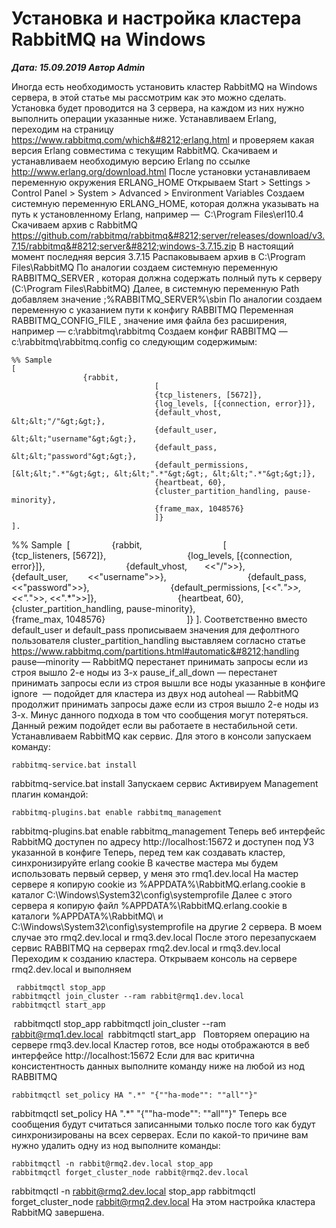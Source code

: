 # Установка и настройка кластера RabbitMQ на Windows                	  
***Дата: 15.09.2019 Автор Admin***

Иногда есть необходимость установить кластер RabbitMQ на Windows сервера, в этой статье мы рассмотрим как это можно сделать.
Установка будет проводится на 3 сервера, на каждом из них нужно выполнить операции указанные ниже.
Устанавливаем Erlang, переходим на страницу https://www.rabbitmq.com/which&#8212;erlang.html и проверяем какая версия Erlang совместима с текущим RabbitMQ.
Скачиваем и устанавливаем необходимую версию Erlang по ссылке http://www.erlang.org/download.html
После установки устанавливаем переменную окружения ERLANG_HOME
Открываем Start &gt; Settings &gt; Control Panel &gt; System &gt; Advanced &gt; Environment Variables
Создаем системную переменную ERLANG_HOME, которая должна указывать на путь к установленному Erlang, например &#8212;  C:\Program Files\erl10.4
Скачиваем архив с RabbitMQ https://github.com/rabbitmq/rabbitmq&#8212;server/releases/download/v3.7.15/rabbitmq&#8212;server&#8212;windows-3.7.15.zip
В настоящий момент последняя версия 3.7.15
Распаковываем архив в C:\Program Files\RabbitMQ
По аналогии создаем системную переменную  RABBITMQ_SERVER , которая должна содержать полный путь к серверу (C:\Program Files\RabbitMQ)
Далее, в системную переменную Path добавляем значение ;%RABBITMQ_SERVER%\sbin
По аналогии создаем переменную с указанием пути к конфигу RABBITMQ
Переменная RABBITMQ_CONFIG_FILE , значение имя файла без расширения, например &#8212; c:\rabbitmq\rabbitmq
Создаем конфиг RABBITMQ &#8212; c:\rabbitmq\rabbitmq.config со следующим содержимым:
 
```
%% Sample
[
                {rabbit,
                                [
                                {tcp_listeners, [5672]},
                                {log_levels, [{connection, error}]},
                                {default_vhost,       &lt;&lt;"/"&gt;&gt;},
                                {default_user,        &lt;&lt;"username"&gt;&gt;},
                                {default_pass,        &lt;&lt;"password"&gt;&gt;},
                                {default_permissions, [&lt;&lt;".*"&gt;&gt;, &lt;&lt;".*"&gt;&gt;, &lt;&lt;".*"&gt;&gt;]},
                                {heartbeat, 60},
                                {cluster_partition_handling, pause-minority},
                                {frame_max, 1048576}
                                ]}
].
```
%% Sample&nbsp;&nbsp;[&nbsp;                {rabbit,&nbsp;                                [&nbsp;                                {tcp_listeners, [5672]},&nbsp;                                {log_levels, [{connection, error}]},&nbsp;                                {default_vhost,       &lt;&lt;"/"&gt;&gt;},&nbsp;                                {default_user,        &lt;&lt;"username"&gt;&gt;},&nbsp;                                {default_pass,        &lt;&lt;"password"&gt;&gt;},&nbsp;                                {default_permissions, [&lt;&lt;".*"&gt;&gt;, &lt;&lt;".*"&gt;&gt;, &lt;&lt;".*"&gt;&gt;]},&nbsp;                                {heartbeat, 60},&nbsp;                                {cluster_partition_handling, pause-minority},&nbsp;                                {frame_max, 1048576}&nbsp;                                ]}&nbsp;].
Соответственно вместо default_user и default_pass прописываем значения для дефолтного пользователя
cluster_partition_handling выставляем согласно статье https://www.rabbitmq.com/partitions.html#automatic&#8212;handling
pause&#8212;minority &#8212;  RabbitMQ перестанет принимать запросы если из строя вышло 2-е ноды из 3-х
pause_if_all_down &#8212; перестанет принимать запросы если из строя вышли все ноды указанные в конфиге 
ignore  &#8212; подойдет для кластера из двух нод
autoheal &#8212; RabbitMQ продолжит принимать запросы даже если из строя вышло 2-е ноды из 3-х. Минус данного подхода в том что сообщения могут потеряться. Данный режим подойдет если вы работаете в нестабильной сети.
 
Устанавливаем RabbitMQ как сервис. 
Для этого в консоли запускаем команду:
```
rabbitmq-service.bat install
```
rabbitmq-service.bat install
Запускаем сервис
Активируем Management плагин командой:
```
rabbitmq-plugins.bat enable rabbitmq_management
```
rabbitmq-plugins.bat enable rabbitmq_management
Теперь веб интерфейс RabbitMQ доступен по адресу http://localhost:15672 и доступен под УЗ указанной в конфиге
Теперь, перед тем как создавать кластер, синхронизируйте erlang cookie
В качестве мастера мы будем использовать первый сервер, у меня это rmq1.dev.local
На мастер сервере я копирую cookie из %APPDATA%\RabbitMQ\.erlang.cookie в каталог C:\Windows\System32\config\systemprofile
Далее с этого сервера я копирую файл %APPDATA%\RabbitMQ\.erlang.cookie в каталоги %APPDATA%\RabbitMQ\ и C:\Windows\System32\config\systemprofile на другие 2 сервера. 
В моем случае это rmq2.dev.local и rmq3.dev.local
После этого перезапускаем сервис RABBITMQ на серверах rmq2.dev.local и rmq3.dev.local
&nbsp;
Переходим к созданию кластера.
Открываем консоль на сервере rmq2.dev.local и выполняем 
```
 rabbitmqctl stop_app
rabbitmqctl join_cluster --ram rabbit@rmq1.dev.local
rabbitmqctl start_app
```
 rabbitmqctl stop_app&nbsp;rabbitmqctl join_cluster --ram rabbit@rmq1.dev.local&nbsp;&nbsp;rabbitmqctl start_app
&nbsp;
Повторяем операцию на сервере rmq3.dev.local
Кластер готов, все ноды отображаются в веб интерфейсе http://localhost:15672
Если для вас критична консистентность данных выполните команду ниже на любой из нод RABBITMQ
```
rabbitmqctl set_policy HA ".*" "{""ha-mode"": ""all""}"
```
rabbitmqctl set_policy HA ".*" "{""ha-mode"": ""all""}"
Теперь все сообщения будут считаться записанными только после того как будут синхронизированы на всех серверах.
Если по какой-то причине вам нужно удалить одну из нод выполните команды:
```
rabbitmqctl -n rabbit@rmq2.dev.local stop_app
rabbitmqctl forget_cluster_node rabbit@rmq2.dev.local
```
rabbitmqctl -n rabbit@rmq2.dev.local stop_app&nbsp;rabbitmqctl forget_cluster_node rabbit@rmq2.dev.local
На этом настройка кластера RabbitMQ завершена.
&nbsp;
